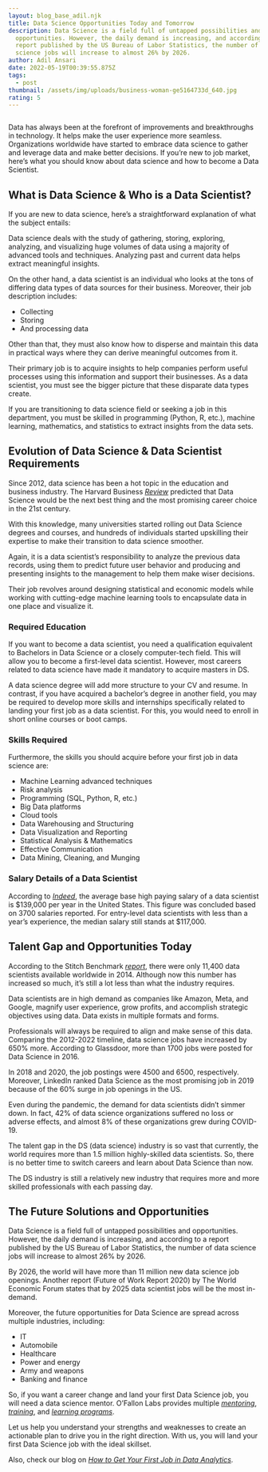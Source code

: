 ```yaml
---
layout: blog_base_adil.njk
title: Data Science Opportunities Today and Tomorrow
description: Data Science is a field full of untapped possibilities and
  opportunities. However, the daily demand is increasing, and according to a
  report published by the US Bureau of Labor Statistics, the number of data
  science jobs will increase to almost 26% by 2026.
author: Adil Ansari
date: 2022-05-19T00:39:55.875Z
tags:
  - post
thumbnail: /assets/img/uploads/business-woman-ge5164733d_640.jpg
rating: 5
---
```

<img src="/assets/img/uploads/business-woman-ge5164733d_640.jpg" class="img-fluid" alt="" >


Data has always been at the forefront of improvements and breakthroughs in technology. It helps make the user experience more seamless. Organizations worldwide have started to embrace data science to gather and leverage data and make better decisions. If you’re new to job market, here’s what you should know about data science and how to become a Data Scientist.

## [](<>)What is Data Science & Who is a Data Scientist?

If you are new to data science, here’s a straightforward explanation of what the subject entails:



Data science deals with the study of gathering, storing, exploring, analyzing, and visualizing huge volumes of data using a majority of advanced tools and techniques. Analyzing past and current data helps extract meaningful insights.



On the other hand, a data scientist is an individual who looks at the tons of differing data types of data sources for their business. Moreover, their job description includes:

* Collecting
* Storing
* And processing data

Other than that, they must also know how to disperse and maintain this data in practical ways where they can derive meaningful outcomes from it.



Their primary job is to acquire insights to help companies perform useful processes using this information and support their businesses. As a data scientist, you must see the bigger picture that these disparate data types create.



If you are transitioning to data science field or seeking a job in this department, you must be skilled in programming (Python, R, etc.), machine learning, mathematics, and statistics to extract insights from the data sets.

## [](<>)Evolution of Data Science & Data Scientist Requirements

Since 2012, data science has been a hot topic in the education and business industry. The Harvard Business *[Review](https://hbr.org/2019/01/data-science-and-the-art-of-persuasion)* predicted that Data Science would be the next best thing and the most promising career choice in the 21st century.



With this knowledge, many universities started rolling out Data Science degrees and courses, and hundreds of individuals started upskilling their expertise to make their transition to data science smoother.



Again, it is a data scientist’s responsibility to analyze the previous data records, using them to predict future user behavior and producing and presenting insights to the management to help them make wiser decisions.



Their job revolves around designing statistical and economic models while working with cutting-edge machine learning tools to encapsulate data in one place and visualize it.

### [](<>)Required Education

If you want to become a data scientist, you need a qualification equivalent to Bachelors in Data Science or a closely computer-tech field. This will allow you to become a first-level data scientist. However, most careers related to data science have made it mandatory to acquire masters in DS.



A data science degree will add more structure to your CV and resume. In contrast, if you have acquired a bachelor’s degree in another field, you may be required to develop more skills and internships specifically related to landing your first job as a data scientist. For this, you would need to enroll in short online courses or boot camps.

### [](<>)Skills Required

Furthermore, the skills you should acquire before your first job in data science are:

* Machine Learning advanced techniques
* Risk analysis
* Programming (SQL, Python, R, etc.)
* Big Data platforms
* Cloud tools
* Data Warehousing and Structuring
* Data Visualization and Reporting
* Statistical Analysis & Mathematics
* Effective Communication
* Data Mining, Cleaning, and Munging

### [](<>)Salary Details of a Data Scientist

According to *[Indeed](https://www.indeed.com/career/data-scientist/salaries)*, the average base high paying salary of a data scientist is $139,000 per year in the United States. This figure was concluded based on 3700 salaries reported. For entry-level data scientists with less than a year’s experience, the median salary still stands at $117,000.

## [](<>)Talent Gap and Opportunities Today

According to the Stitch Benchmark *[report](https://www.stitchdata.com/resources/the-state-of-data-science/)*, there were only 11,400 data scientists available worldwide in 2014. Although now this number has increased so much, it’s still a lot less than what the industry requires.



Data scientists are in high demand as companies like Amazon, Meta, and Google, magnify user experience, grow profits, and accomplish strategic objectives using data. Data exists in multiple formats and forms.



Professionals will always be required to align and make sense of this data. Comparing the 2012-2022 timeline, data science jobs have increased by 650% more. According to Glassdoor, more than 1700 jobs were posted for Data Science in 2016.



In 2018 and 2020, the job postings were 4500 and 6500, respectively. Moreover, LinkedIn ranked Data Science as the most promising job in 2019 because of the 60% surge in job openings in the US.



Even during the pandemic, the demand for data scientists didn’t simmer down. In fact, 42% of data science organizations suffered no loss or adverse effects, and almost 8% of these organizations grew during COVID-19.



The talent gap in the DS (data science) industry is so vast that currently, the world requires more than 1.5 million highly-skilled data scientists. So, there is no better time to switch careers and learn about Data Science than now.



The DS industry is still a relatively new industry that requires more and more skilled professionals with each passing day.

## [](<>)The Future Solutions and Opportunities

Data Science is a field full of untapped possibilities and opportunities. However, the daily demand is increasing, and according to a report published by the US Bureau of Labor Statistics, the number of data science jobs will increase to almost 26% by 2026.



By 2026, the world will have more than 11 million new data science job openings. Another report (Future of Work Report 2020) by The World Economic Forum states that by 2025 data scientist jobs will be the most in-demand.



Moreover, the future opportunities for Data Science are spread across multiple industries, including:

* IT
* Automobile
* Healthcare
* Power and energy
* Army and weapons
* Banking and finance



So, if you want a career change and land your first Data Science job, you will need a data science mentor. O’Fallon Labs provides multiple *[mentoring](https://saeedmirshekari.com/coaching-plan/)*, *[training](https://saeedmirshekari.com/services/)*, and *[learning programs](https://saeedmirshekari.com/ecourse-bdsf/)*.



Let us help you understand your strengths and weaknesses to create an actionable plan to drive you in the right direction. With us, you will land your first Data Science job with the ideal skillset.



Also, check our blog on *[How to Get Your First Job in Data Analytics](https://saeedmirshekari.com/blog/2022-04-17-5-things-you-need-to-get-your-first-job-in-data-science-analytics/)*.